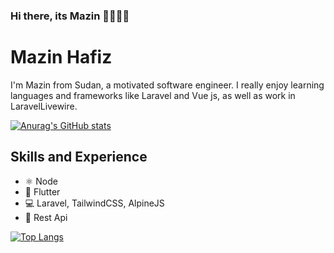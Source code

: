 ### Hi there, its Mazin 👋👨🏽‍💻

# Mazin Hafiz
I'm Mazin from Sudan, a motivated software engineer. I really enjoy learning languages and frameworks like Laravel and Vue js, as well as work in LaravelLivewire. 


[![Anurag's GitHub stats](https://github-readme-stats.vercel.app/api?username=3neef&show_icons=true&theme=radical)](https://github.com/anuraghazra/github-readme-stats)

## Skills and Experience
* ⚛ Node
* 📱 Flutter
* 💻 Laravel, TailwindCSS, AlpineJS
* 🧩 Rest Api

[![Top Langs](https://github-readme-stats.vercel.app/api/top-langs/?username=3neef&layout=compact&theme=radical)](https://github.com/anuraghazra/github-readme-stats)
